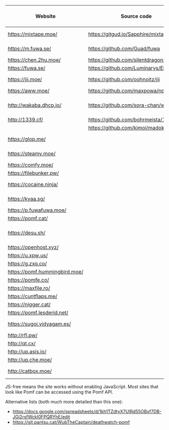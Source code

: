 Website                | Source code                             | Size limit (MiB) | Notes
------------------------|-----------------------------------------|------------------|-------
<https://mixtape.moe/>  | <https://gitgud.io/Sapphire/mixtape.moe> | 100             | Paste, voice
<https://m.fuwa.se/>    | <https://github.com/Guad/fuwa>          | 10               | JS-free
<https://chen.2hu.moe/> | <https://github.com/silentdragonz/chen> | 50               |
<https://fuwa.se/>      | <https://github.com/Luminarys/Eientei>  | 32               |
<https://jii.moe/>      | <https://github.com/oohnoitz/jii>       | 150              | JS-free
<https://aww.moe/>      | <https://github.com/maxpowa/npomf>      | 100              | Paste
<http://wakaba.dhcp.io/> | <https://github.com/sora-chan/wakaba>  | 128              | JS-free, paste
<http://1339.cf/>       | <https://github.com/bohrmeista/1338>    | 100              |
                        | <https://github.com/kimoi/madokami.com> |                  |
<https://glop.me/>      |                                         | 10               | Uses [IPFS][0]
<https://steamy.moe/>   |                                         | 512              | Nice colors
<https://comfy.moe/>    |                                         | 512              |
<https://filebunker.pw/> |                                        | 100              |
<https://cocaine.ninja/> |                                        | 100              | JS-free
<https://kyaa.sg/>      |                                         | 100              | JS-free
<https://p.fuwafuwa.moe/> |                                       | 50               |
<https://pomf.cat/>     |                                         | 75               |
<https://desu.sh/>      |                                         | 512              | Rude, JS-free
<https://openhost.xyz/> |                                         | 1024             |
<https://u.xpw.us/>     |                                         | 100              | Paste
<https://g.zxq.co/>     |                                         | 80               |
<https://pomf.hummingbird.moe/> |                                 | 50               |
<https://pomfe.co/>     |                                         | 100              |
<https://maxfile.ro/>   |                                         | 50               |
<https://cuntflaps.me/> |                                         | 200              |
<https://nigger.cat/>   |                                         | 50               | Git
<https://pomf.lesderid.net/> |                                    | 50               |
<https://sugoi.vidyagam.es/> |                                    | 50               | Nice colors
<http://rfl.pw/>        |                                         | 250              |
<http://qt.cx/>         |                                         | 50               |
<http://up.asis.io/>    |                                         | 50               |
<http://up.che.moe/>    |                                         | 50               |
<http://catbox.moe/>    |                                         | 200              | JS-free

JS-free means the site works without enabling JavaScript. Most sites that look like Pomf can be accessed
using the Pomf API.

Alternative lists (both much more detailed than this one):
 - <https://docs.google.com/spreadsheets/d/1kh1TZdtyX7UlRd55OBxf7DB-JGj2rsfWckI0FPQRYhE/edit>
 - <https://git.pantsu.cat/WubTheCaptain/deathwatch-pomf>

[0]: http://ipfs.io/
